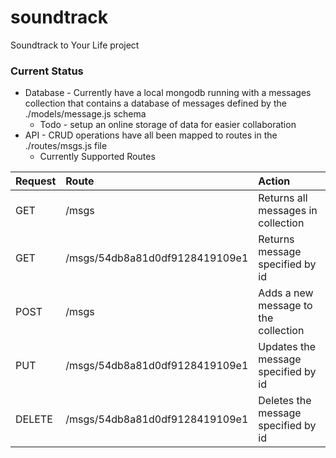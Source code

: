 # soundtrack
Soundtrack to Your Life project

### Current Status
* Database - Currently have a local mongodb running with a messages collection that contains a database of messages defined by the ./models/message.js schema
  * Todo - setup an online storage of data for easier collaboration
* API - CRUD operations have all been mapped to routes in the ./routes/msgs.js file
  * Currently Supported Routes

| Request | Route | Action |
| :------ | :---- | :----- |
| GET | /msgs | Returns all messages in collection |
| GET | /msgs/54db8a81d0df9128419109e1 | Returns message specified by id |
| POST | /msgs | Adds a new message to the collection |
| PUT | /msgs/54db8a81d0df9128419109e1 | Updates the message specified by id |
| DELETE | /msgs/54db8a81d0df9128419109e1 | Deletes the message specified by id |

